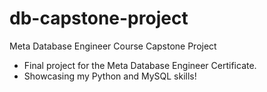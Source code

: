 # db-capstone-project
Meta Database Engineer Course Capstone Project

* Final project for the Meta Database Engineer Certificate.
* Showcasing my Python and MySQL skills!
